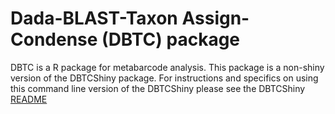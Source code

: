 # Dada-BLAST-Taxon Assign-Condense (DBTC) package
DBTC is a R package for metabarcode analysis. This package is a non-shiny version of the DBTCShiny package. For instructions and specifics on using this command line version of the DBTCShiny please see the DBTCShiny [README](https://github.com/rgyoung6/DBTCShiny/tree/main#readme)
